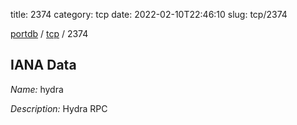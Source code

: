 title: 2374
category: tcp
date: 2022-02-10T22:46:10
slug: tcp/2374

[portdb](/) / [tcp](/category/tcp.html) / 2374


## IANA Data

_Name:_ hydra

_Description:_ Hydra RPC

